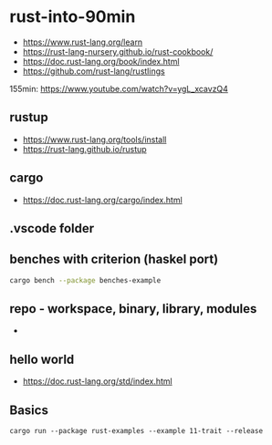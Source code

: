 # rust-into-90min

 - https://www.rust-lang.org/learn
 - https://rust-lang-nursery.github.io/rust-cookbook/
 - https://doc.rust-lang.org/book/index.html
 - https://github.com/rust-lang/rustlings

155min: https://www.youtube.com/watch?v=ygL_xcavzQ4

## rustup

- https://www.rust-lang.org/tools/install
- https://rust-lang.github.io/rustup

## cargo

- https://doc.rust-lang.org/cargo/index.html

## .vscode folder

## benches with criterion (haskel port)

```zsh
cargo bench --package benches-example
```


## repo - workspace, binary, library, modules

- 
## hello world

- https://doc.rust-lang.org/std/index.html

## Basics

```
cargo run --package rust-examples --example 11-trait --release

```


